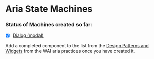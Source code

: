 # Aria State Machines

### Status of Machines created so far:

- [x] [Dialog (modal)](https://www.w3.org/TR/wai-aria-practices-1.1/#dialog_modal)

Add a completed component to the list from the [Design Patterns and Widgets](https://www.w3.org/TR/wai-aria-practices-1.1/#aria_ex) from the WAI aria practices once you have created it.
